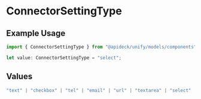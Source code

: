 # ConnectorSettingType

## Example Usage

```typescript
import { ConnectorSettingType } from "@apideck/unify/models/components";

let value: ConnectorSettingType = "select";
```

## Values

```typescript
"text" | "checkbox" | "tel" | "email" | "url" | "textarea" | "select" | "filtered-select" | "multi-select" | "datetime" | "date" | "time" | "number" | "password"
```